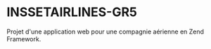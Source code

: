 INSSETAIRLINES-GR5
==================

Projet d'une application web pour une compagnie aérienne en Zend Framework.